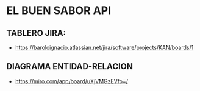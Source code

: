 # EL BUEN SABOR API

## TABLERO JIRA: 
- https://baroloignacio.atlassian.net/jira/software/projects/KAN/boards/1

## DIAGRAMA ENTIDAD-RELACION
- https://miro.com/app/board/uXjVMGzEVfo=/
